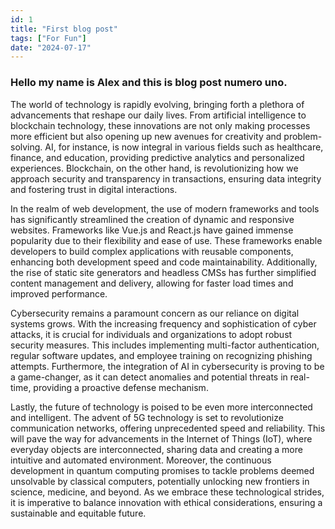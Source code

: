 ```yaml
---
id: 1
title: "First blog post"
tags: ["For Fun"]
date: "2024-07-17"
---
```

### Hello my name is Alex and this is blog post numero uno.

The world of technology is rapidly evolving, bringing forth a plethora of advancements that reshape our daily lives. From artificial intelligence to blockchain technology, these innovations are not only making processes more efficient but also opening up new avenues for creativity and problem-solving. AI, for instance, is now integral in various fields such as healthcare, finance, and education, providing predictive analytics and personalized experiences. Blockchain, on the other hand, is revolutionizing how we approach security and transparency in transactions, ensuring data integrity and fostering trust in digital interactions.

In the realm of web development, the use of modern frameworks and tools has significantly streamlined the creation of dynamic and responsive websites. Frameworks like Vue.js and React.js have gained immense popularity due to their flexibility and ease of use. These frameworks enable developers to build complex applications with reusable components, enhancing both development speed and code maintainability. Additionally, the rise of static site generators and headless CMSs has further simplified content management and delivery, allowing for faster load times and improved performance.

Cybersecurity remains a paramount concern as our reliance on digital systems grows. With the increasing frequency and sophistication of cyber attacks, it is crucial for individuals and organizations to adopt robust security measures. This includes implementing multi-factor authentication, regular software updates, and employee training on recognizing phishing attempts. Furthermore, the integration of AI in cybersecurity is proving to be a game-changer, as it can detect anomalies and potential threats in real-time, providing a proactive defense mechanism.

Lastly, the future of technology is poised to be even more interconnected and intelligent. The advent of 5G technology is set to revolutionize communication networks, offering unprecedented speed and reliability. This will pave the way for advancements in the Internet of Things (IoT), where everyday objects are interconnected, sharing data and creating a more intuitive and automated environment. Moreover, the continuous development in quantum computing promises to tackle problems deemed unsolvable by classical computers, potentially unlocking new frontiers in science, medicine, and beyond. As we embrace these technological strides, it is imperative to balance innovation with ethical considerations, ensuring a sustainable and equitable future.